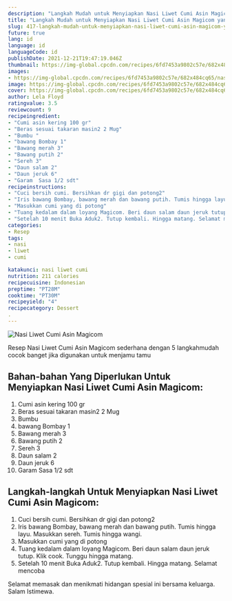 ```yaml
---
description: "Langkah Mudah untuk Menyiapkan Nasi Liwet Cumi Asin Magicom yang Enak"
title: "Langkah Mudah untuk Menyiapkan Nasi Liwet Cumi Asin Magicom yang Enak"
slug: 417-langkah-mudah-untuk-menyiapkan-nasi-liwet-cumi-asin-magicom-yang-enak
future: true
lang: id
language: id
languageCode: id
publishDate: 2021-12-21T19:47:19.046Z 
thumbnail: https://img-global.cpcdn.com/recipes/6fd7453a9802c57e/682x484cq65/nasi-liwet-cumi-asin-magicom-foto-resep-utama.png
images:
- https://img-global.cpcdn.com/recipes/6fd7453a9802c57e/682x484cq65/nasi-liwet-cumi-asin-magicom-foto-resep-utama.png
image: https://img-global.cpcdn.com/recipes/6fd7453a9802c57e/682x484cq65/nasi-liwet-cumi-asin-magicom-foto-resep-utama.png
cover: https://img-global.cpcdn.com/recipes/6fd7453a9802c57e/682x484cq65/nasi-liwet-cumi-asin-magicom-foto-resep-utama.png
author: Lela Floyd
ratingvalue: 3.5
reviewcount: 9
recipeingredient:
- "Cumi asin kering 100 gr"
- "Beras sesuai takaran masin2 2 Mug"
- "Bumbu "
- "bawang Bombay 1"
- "Bawang merah 3"
- "Bawang putih 2"
- "Sereh 3"
- "Daun salam 2"
- "Daun jeruk 6"
- "Garam  Sasa 1/2 sdt"
recipeinstructions:
- "Cuci bersih cumi. Bersihkan dr gigi dan potong2"
- "Iris bawang Bombay, bawang merah dan bawang putih. Tumis hingga layu. Masukkan sereh. Tumis hingga wangi."
- "Masukkan cumi yang di potong"
- "Tuang kedalam dalam loyang Magicom. Beri daun salam daun jeruk tutup. Klik cook. Tunggu hingga matang."
- "Setelah 10 menit Buka Aduk2. Tutup kembali. Hingga matang. Selamat mencoba"
categories:
- Resep
tags:
- nasi
- liwet
- cumi

katakunci: nasi liwet cumi 
nutrition: 211 calories
recipecuisine: Indonesian
preptime: "PT28M"
cooktime: "PT30M"
recipeyield: "4"
recipecategory: Dessert
. 
---
```



![Nasi Liwet Cumi Asin Magicom](https://img-global.cpcdn.com/recipes/6fd7453a9802c57e/682x484cq65/nasi-liwet-cumi-asin-magicom-foto-resep-utama.png)

Resep Nasi Liwet Cumi Asin Magicom  sederhana dengan 5 langkahmudah cocok banget jika digunakan untuk menjamu tamu

<!--inarticleads1-->

## Bahan-bahan Yang Diperlukan Untuk Menyiapkan Nasi Liwet Cumi Asin Magicom:

1. Cumi asin kering 100 gr
1. Beras sesuai takaran masin2 2 Mug
1. Bumbu 
1. bawang Bombay 1
1. Bawang merah 3
1. Bawang putih 2
1. Sereh 3
1. Daun salam 2
1. Daun jeruk 6
1. Garam  Sasa 1/2 sdt



<!--inarticleads2-->

## Langkah-langkah Untuk Menyiapkan Nasi Liwet Cumi Asin Magicom:

1. Cuci bersih cumi. Bersihkan dr gigi dan potong2
1. Iris bawang Bombay, bawang merah dan bawang putih. Tumis hingga layu. Masukkan sereh. Tumis hingga wangi.
1. Masukkan cumi yang di potong
1. Tuang kedalam dalam loyang Magicom. Beri daun salam daun jeruk tutup. Klik cook. Tunggu hingga matang.
1. Setelah 10 menit Buka Aduk2. Tutup kembali. Hingga matang. Selamat mencoba




Selamat memasak dan menikmati hidangan spesial ini bersama keluarga. Salam Istimewa.
